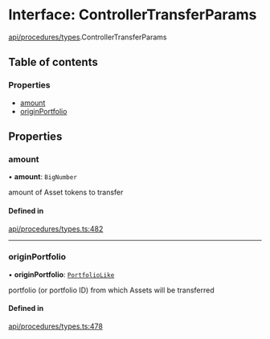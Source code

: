 # Interface: ControllerTransferParams

[api/procedures/types](../wiki/api.procedures.types).ControllerTransferParams

## Table of contents

### Properties

- [amount](../wiki/api.procedures.types.ControllerTransferParams#amount)
- [originPortfolio](../wiki/api.procedures.types.ControllerTransferParams#originportfolio)

## Properties

### amount

• **amount**: `BigNumber`

amount of Asset tokens to transfer

#### Defined in

[api/procedures/types.ts:482](https://github.com/PolymeshAssociation/polymesh-sdk/blob/07a4c5b0/src/api/procedures/types.ts#L482)

___

### originPortfolio

• **originPortfolio**: [`PortfolioLike`](../wiki/types#portfoliolike)

portfolio (or portfolio ID) from which Assets will be transferred

#### Defined in

[api/procedures/types.ts:478](https://github.com/PolymeshAssociation/polymesh-sdk/blob/07a4c5b0/src/api/procedures/types.ts#L478)
